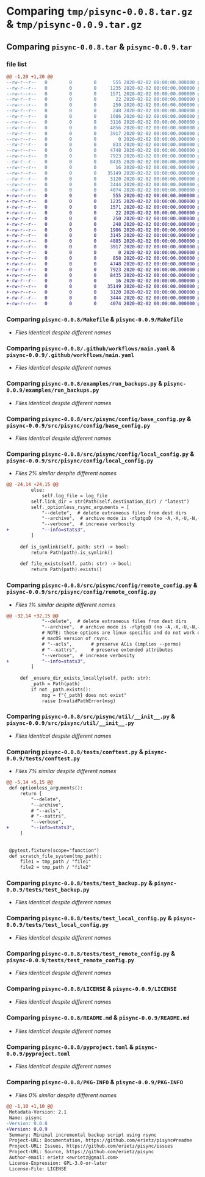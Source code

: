 # Comparing `tmp/pisync-0.0.8.tar.gz` & `tmp/pisync-0.0.9.tar.gz`

## Comparing `pisync-0.0.8.tar` & `pisync-0.0.9.tar`

### file list

```diff
@@ -1,20 +1,20 @@
--rw-r--r--   0        0        0      555 2020-02-02 00:00:00.000000 pisync-0.0.8/Makefile
--rw-r--r--   0        0        0     1235 2020-02-02 00:00:00.000000 pisync-0.0.8/.github/workflows/main.yaml
--rw-r--r--   0        0        0     1571 2020-02-02 00:00:00.000000 pisync-0.0.8/examples/run_backups.py
--rw-r--r--   0        0        0       22 2020-02-02 00:00:00.000000 pisync-0.0.8/src/pisync/__about__.py
--rw-r--r--   0        0        0      250 2020-02-02 00:00:00.000000 pisync-0.0.8/src/pisync/__init__.py
--rw-r--r--   0        0        0      248 2020-02-02 00:00:00.000000 pisync-0.0.8/src/pisync/config/__init__.py
--rw-r--r--   0        0        0     1986 2020-02-02 00:00:00.000000 pisync-0.0.8/src/pisync/config/base_config.py
--rw-r--r--   0        0        0     3116 2020-02-02 00:00:00.000000 pisync-0.0.8/src/pisync/config/local_config.py
--rw-r--r--   0        0        0     4856 2020-02-02 00:00:00.000000 pisync-0.0.8/src/pisync/config/remote_config.py
--rw-r--r--   0        0        0     3917 2020-02-02 00:00:00.000000 pisync-0.0.8/src/pisync/util/__init__.py
--rw-r--r--   0        0        0        0 2020-02-02 00:00:00.000000 pisync-0.0.8/tests/__init__.py
--rw-r--r--   0        0        0      833 2020-02-02 00:00:00.000000 pisync-0.0.8/tests/conftest.py
--rw-r--r--   0        0        0     4748 2020-02-02 00:00:00.000000 pisync-0.0.8/tests/test_backup.py
--rw-r--r--   0        0        0     7923 2020-02-02 00:00:00.000000 pisync-0.0.8/tests/test_local_config.py
--rw-r--r--   0        0        0     8435 2020-02-02 00:00:00.000000 pisync-0.0.8/tests/test_remote_config.py
--rw-r--r--   0        0        0       16 2020-02-02 00:00:00.000000 pisync-0.0.8/.gitignore
--rw-r--r--   0        0        0    35149 2020-02-02 00:00:00.000000 pisync-0.0.8/LICENSE
--rw-r--r--   0        0        0     3120 2020-02-02 00:00:00.000000 pisync-0.0.8/README.md
--rw-r--r--   0        0        0     3444 2020-02-02 00:00:00.000000 pisync-0.0.8/pyproject.toml
--rw-r--r--   0        0        0     4074 2020-02-02 00:00:00.000000 pisync-0.0.8/PKG-INFO
+-rw-r--r--   0        0        0      555 2020-02-02 00:00:00.000000 pisync-0.0.9/Makefile
+-rw-r--r--   0        0        0     1235 2020-02-02 00:00:00.000000 pisync-0.0.9/.github/workflows/main.yaml
+-rw-r--r--   0        0        0     1571 2020-02-02 00:00:00.000000 pisync-0.0.9/examples/run_backups.py
+-rw-r--r--   0        0        0       22 2020-02-02 00:00:00.000000 pisync-0.0.9/src/pisync/__about__.py
+-rw-r--r--   0        0        0      250 2020-02-02 00:00:00.000000 pisync-0.0.9/src/pisync/__init__.py
+-rw-r--r--   0        0        0      248 2020-02-02 00:00:00.000000 pisync-0.0.9/src/pisync/config/__init__.py
+-rw-r--r--   0        0        0     1986 2020-02-02 00:00:00.000000 pisync-0.0.9/src/pisync/config/base_config.py
+-rw-r--r--   0        0        0     3145 2020-02-02 00:00:00.000000 pisync-0.0.9/src/pisync/config/local_config.py
+-rw-r--r--   0        0        0     4885 2020-02-02 00:00:00.000000 pisync-0.0.9/src/pisync/config/remote_config.py
+-rw-r--r--   0        0        0     3917 2020-02-02 00:00:00.000000 pisync-0.0.9/src/pisync/util/__init__.py
+-rw-r--r--   0        0        0        0 2020-02-02 00:00:00.000000 pisync-0.0.9/tests/__init__.py
+-rw-r--r--   0        0        0      858 2020-02-02 00:00:00.000000 pisync-0.0.9/tests/conftest.py
+-rw-r--r--   0        0        0     4748 2020-02-02 00:00:00.000000 pisync-0.0.9/tests/test_backup.py
+-rw-r--r--   0        0        0     7923 2020-02-02 00:00:00.000000 pisync-0.0.9/tests/test_local_config.py
+-rw-r--r--   0        0        0     8435 2020-02-02 00:00:00.000000 pisync-0.0.9/tests/test_remote_config.py
+-rw-r--r--   0        0        0       16 2020-02-02 00:00:00.000000 pisync-0.0.9/.gitignore
+-rw-r--r--   0        0        0    35149 2020-02-02 00:00:00.000000 pisync-0.0.9/LICENSE
+-rw-r--r--   0        0        0     3120 2020-02-02 00:00:00.000000 pisync-0.0.9/README.md
+-rw-r--r--   0        0        0     3444 2020-02-02 00:00:00.000000 pisync-0.0.9/pyproject.toml
+-rw-r--r--   0        0        0     4074 2020-02-02 00:00:00.000000 pisync-0.0.9/PKG-INFO
```

### Comparing `pisync-0.0.8/Makefile` & `pisync-0.0.9/Makefile`

 * *Files identical despite different names*

### Comparing `pisync-0.0.8/.github/workflows/main.yaml` & `pisync-0.0.9/.github/workflows/main.yaml`

 * *Files identical despite different names*

### Comparing `pisync-0.0.8/examples/run_backups.py` & `pisync-0.0.9/examples/run_backups.py`

 * *Files identical despite different names*

### Comparing `pisync-0.0.8/src/pisync/config/base_config.py` & `pisync-0.0.9/src/pisync/config/base_config.py`

 * *Files identical despite different names*

### Comparing `pisync-0.0.8/src/pisync/config/local_config.py` & `pisync-0.0.9/src/pisync/config/local_config.py`

 * *Files 2% similar despite different names*

```diff
@@ -24,14 +24,15 @@
         else:
             self.log_file = log_file
         self.link_dir = str(Path(self.destination_dir) / "latest")
         self._optionless_rsync_arguments = [
             "--delete",  # delete extraneous files from dest dirs
             "--archive",  # archive mode is -rlptgoD (no -A,-X,-U,-N,-H)
             "--verbose",  # increase verbosity
+            "--info=stats3",
         ]
 
     def is_symlink(self, path: str) -> bool:
         return Path(path).is_symlink()
 
     def file_exists(self, path: str) -> bool:
         return Path(path).exists()
```

### Comparing `pisync-0.0.8/src/pisync/config/remote_config.py` & `pisync-0.0.9/src/pisync/config/remote_config.py`

 * *Files 1% similar despite different names*

```diff
@@ -32,14 +32,15 @@
             "--delete",  # delete extraneous files from dest dirs
             "--archive",  # archive mode is -rlptgoD (no -A,-X,-U,-N,-H)
             # NOTE: these options are linux specific and do not work on the
             # macOS version of rsync.
             # "--acls",       # preserve ACLs (implies --perms)
             # "--xattrs",     # preserve extended attributes
             "--verbose",  # increase verbosity
+            "--info=stats3",
         ]
 
     def _ensure_dir_exists_locally(self, path: str):
         _path = Path(path)
         if not _path.exists():
             msg = f"{_path} does not exist"
             raise InvalidPathError(msg)
```

### Comparing `pisync-0.0.8/src/pisync/util/__init__.py` & `pisync-0.0.9/src/pisync/util/__init__.py`

 * *Files identical despite different names*

### Comparing `pisync-0.0.8/tests/conftest.py` & `pisync-0.0.9/tests/conftest.py`

 * *Files 7% similar despite different names*

```diff
@@ -5,14 +5,15 @@
 def optionless_arguments():
     return [
         "--delete",
         "--archive",
         # "--acls",
         # "--xattrs",
         "--verbose",
+        "--info=stats3",
     ]
 
 
 @pytest.fixture(scope="function")
 def scratch_file_system(tmp_path):
     file1 = tmp_path / "file1"
     file2 = tmp_path / "file2"
```

### Comparing `pisync-0.0.8/tests/test_backup.py` & `pisync-0.0.9/tests/test_backup.py`

 * *Files identical despite different names*

### Comparing `pisync-0.0.8/tests/test_local_config.py` & `pisync-0.0.9/tests/test_local_config.py`

 * *Files identical despite different names*

### Comparing `pisync-0.0.8/tests/test_remote_config.py` & `pisync-0.0.9/tests/test_remote_config.py`

 * *Files identical despite different names*

### Comparing `pisync-0.0.8/LICENSE` & `pisync-0.0.9/LICENSE`

 * *Files identical despite different names*

### Comparing `pisync-0.0.8/README.md` & `pisync-0.0.9/README.md`

 * *Files identical despite different names*

### Comparing `pisync-0.0.8/pyproject.toml` & `pisync-0.0.9/pyproject.toml`

 * *Files identical despite different names*

### Comparing `pisync-0.0.8/PKG-INFO` & `pisync-0.0.9/PKG-INFO`

 * *Files 0% similar despite different names*

```diff
@@ -1,10 +1,10 @@
 Metadata-Version: 2.1
 Name: pisync
-Version: 0.0.8
+Version: 0.0.9
 Summary: Minimal incremental backup script using rsync 
 Project-URL: Documentation, https://github.com/erietz/pisync#readme
 Project-URL: Issues, https://github.com/erietz/pisync/issues
 Project-URL: Source, https://github.com/erietz/pisync
 Author-email: erietz <ewrietz@gmail.com>
 License-Expression: GPL-3.0-or-later
 License-File: LICENSE
```

